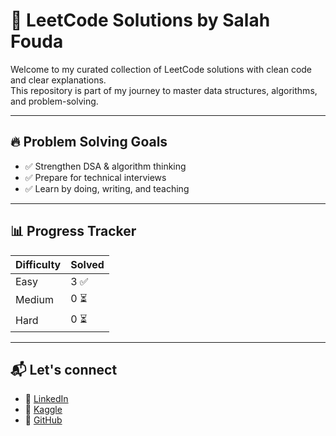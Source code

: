# 🧠 LeetCode Solutions by Salah Fouda

Welcome to my curated collection of LeetCode solutions with clean code and clear explanations.  
This repository is part of my journey to master data structures, algorithms, and problem-solving.

---

## 🔥 Problem Solving Goals

- ✅ Strengthen DSA & algorithm thinking  
- ✅ Prepare for technical interviews  
- ✅ Learn by doing, writing, and teaching

---

## 📊 Progress Tracker

| Difficulty | Solved |
|------------|--------|
| Easy       | 3 ✅    |
| Medium     | 0 ⏳    |
| Hard       | 0 ⏳    |

---

## 📬 Let's connect

- 💼 [LinkedIn](https://www.linkedin.com/in/salah-fouda-186b02291?utm_source=share&utm_campaign=share_via&utm_content=profile&utm_medium=ios_app)
- 🧠 [Kaggle](https://www.kaggle.com/salahfouda)
- 🐙 [GitHub](https://github.com/salahfoudamohamed)

